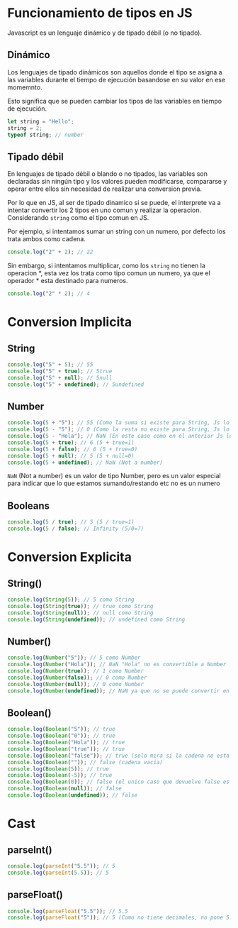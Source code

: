 # Funcionamiento de tipos en JS

Javascript es un lenguaje dinámico y de tipado débil (o no tipado).

## Dinámico

Los lenguajes de tipado dinámicos son aquellos donde el tipo se asigna a las variables durante el tiempo de ejecución basandose en su valor en ese momemnto.

Esto significa que se pueden cambiar los tipos de las variables en tiempo de ejecución.

```js
let string = "Hello";
string = 2;
typeof string; // number
```

## Tipado débil

En lenguajes de tipado débil o blando o no tipados, las variables son declaradas sin ningún tipo y los valores pueden modificarse, compararse y operar entre ellos sin necesidad de realizar una conversion previa.

Por lo que en JS, al ser de tipado dinamico si se puede, el interprete va a intentar convertir los 2 tipos en uno comun y realizar la operacion. Considerando `string` como el tipo comun en JS.

Por ejemplo, si intentamos sumar un string con un numero, por defecto los trata ambos como cadena.

```js
console.log("2" + 2); // 22
```

Sin embargo, si intentamos multiplicar, como los `string` no tienen la operacion \*, esta vez los trata como tipo comun un numero, ya que el operador \* esta destinado para numeros.

```js
console.log("2" * 2); // 4
```

# Conversion Implicita

## String

```js
console.log("5" + 5); // 55
console.log("5" + true); // 5true
console.log("5" + null); // 5null
console.log("5" + undefined); // 5undefined
```

## Number

```js
console.log(5 + "5"); // 55 (Como la suma si existe para String, Js lo trata como cadena)
console.log(5 - "5"); // 0 (Como la resta no existe para String, Js lo tranforma a Number)
console.log(5 - "Hola"); // NaN (En este caso como en el anterior Js lo trata como numero, pero como "Hola" no es numero que se pueda restar, devuleve NaN)
console.log(5 + true); // 6 (5 + true=1)
console.log(5 + false); // 6 (5 + true=0)
console.log(5 + null); // 5 (5 + null=0)
console.log(5 + undefined); // NaN (Not a number)
```

`NaN` (Not a number) es un valor de tipo Number, pero es un valor especial para indicar que lo que estamos sumando/restando etc no es un numero

## Booleans

```js
console.log(5 / true); // 5 (5 / true=1)
console.log(5 / false); // Infinity (5/0=?)
```

# Conversion Explicita

## String()

```js
console.log(String(5)); // 5 como String
console.log(String(true)); // true como String
console.log(String(null)); // null como String
console.log(String(undefined)); // undefined como String
```

## Number()

```js
console.log(Number("5")); // 5 como Number
console.log(Number("Hola")); // NaN "Hola" no es convertible a Number
console.log(Number(true)); // 1 como Number
console.log(Number(false)); // 0 como Number
console.log(Number(null)); // 0 como Number
console.log(Number(undefined)); // NaN ya que no se puede convertir en Number
```

## Boolean()

```js
console.log(Boolean("5")); // true
console.log(Boolean("0")); // true
console.log(Boolean("Hola")); // true
console.log(Boolean("true")); // true
console.log(Boolean("false")); // true (solo mira si la cadena no esta vacia)
console.log(Boolean("")); // false (cadena vacia)
console.log(Boolean(5)); // true
console.log(Boolean(-5)); // true
console.log(Boolean(0)); // false (el unico caso que devuelve false es para 0)
console.log(Boolean(null)); // false
console.log(Boolean(undefined)); // false
```

# Cast

## parseInt()

```js
console.log(parseInt("5.5")); // 5
console.log(parseInt(5.5)); // 5
```

## parseFloat()

```js
console.log(parseFloat("5.5")); // 5.5
console.log(parseFloat("5")); // 5 (Como no tiene decimales, no pone 5.00)
```
